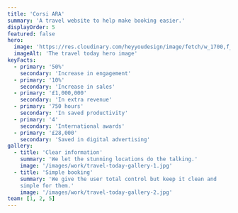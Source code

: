 ```yaml
---
title: 'Corsi ARA'
summary: 'A travel website to help make booking easier.'
displayOrder: 5
featured: false
hero:
  image: 'https://res.cloudinary.com/heyyoudesign/image/fetch/w_1700,f_auto,q_auto,ar_16:9,c_fill_pad,g_auto,b_auto/https://res.cloudinary.com/heyyoudesign/image/upload/v1614729269/gallery/goggler-ara-ok.webp'
  imageAlt: 'The travel today hero image'
keyFacts:
  - primary: '50%'
    secondary: 'Increase in engagement'
  - primary: '10%'
    secondary: 'Increase in sales'
  - primary: '£1,000,000'
    secondary: 'In extra revenue'
  - primary: '750 hours'
    secondary: 'In saved productivity'
  - primary: '4'
    secondary: 'International awards'
  - primary: '£28,000'
    secondary: 'Saved in digital advertising'
gallery:
  - title: 'Clear information'
    summary: 'We let the stunning locations do the talking.'
    image: '/images/work/travel-today-gallery-1.jpg'
  - title: 'Simple booking'
    summary: 'We give the user total control but keep it clean and
    simple for them.'
    image: '/images/work/travel-today-gallery-2.jpg'
team: [1, 2, 5]
---
```

